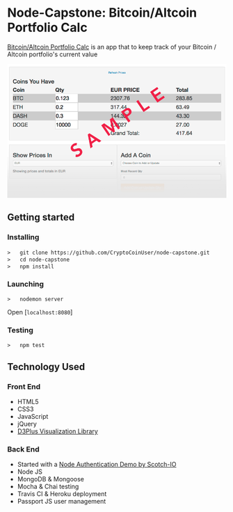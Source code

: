 # Node-Capstone: Bitcoin/Altcoin Portfolio Calc

<p><a href="https://node-capstone.herokuapp.com/profile">Bitcoin/Altcoin Portfolio Calc</a> is an app that to keep track of your Bitcoin / Altcoin portfolio's current value</p>

<img src="public/samplePortfolio.gif">

## Getting started
### Installing
```
>   git clone https://github.com/CryptoCoinUser/node-capstone.git
>   cd node-capstone
>   npm install
```
### Launching
```
>   nodemon server
```
Open [`localhost:8080`]
### Testing
```
>   npm test
```

<h2>Technology Used</h2>

<h3>Front End</h3>
<ul>
  <li>HTML5</li>
  <li>CSS3</li>
  <li>JavaScript</li>
  <li>jQuery</li>
  <li><a href="http://d3plus.org/examples/advanced/9860999/">D3Plus Visualization Library</a></li>
</ul>

<h3>Back End</h3>
<ul>
  <li>Started with a <a href="https://github.com/scotch-io/easy-node-authentication">Node Authentication Demo by Scotch-IO</a></li>
  <li>Node JS</li>
  <li>MongoDB &amp; Mongoose</li>
  <li>Mocha &amp; Chai testing</li>
  <li>Travis CI &amp; Heroku deployment</li>
  <li>Passport JS user management</li>
</ul>

